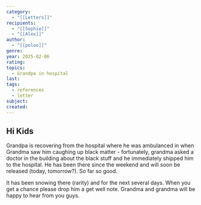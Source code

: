 ```yaml
---
category:
  - "[[Letters]]"
recipients:
  - "[[Sophie]]"
  - "[[Alex]]"
author:
  - "[[poloo]]"
genre: 
year: 2025-02-06
rating: 
topics:
  - Grandpa in hospital
last: 
tags:
  - references
  - letter
subject: 
created:
---
```

## Hi Kids

Grandpa is recovering from the hospital where he was ambulanced in when Grandma saw him caughing up black matter - fortunately, grandma asked a doctor in the building about the black stuff and he immediately shipped him to the hospital. He has been there since the weekend and will soon be released (today, tomorrow?). So far so good.


It has been snowing there (rarity) and for the next several days. When you get a chance please drop him a get well note. Grandma and grandma will be happy to hear from you guys. 



